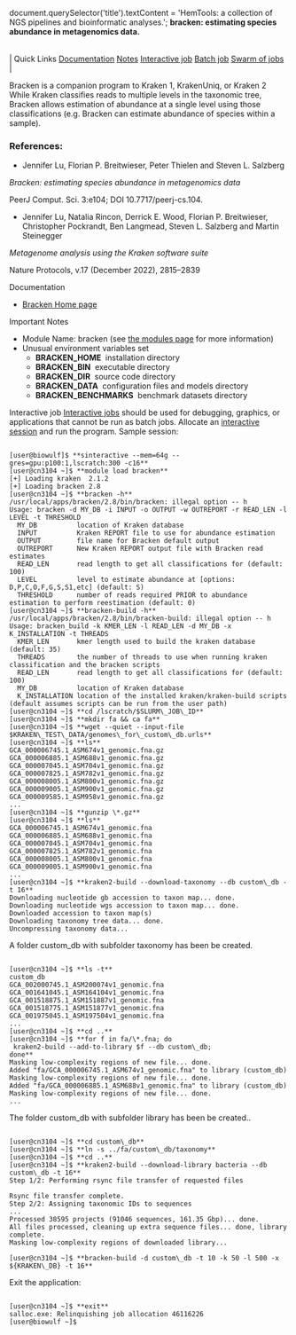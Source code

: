 

document.querySelector('title').textContent = 'HemTools: a collection of NGS pipelines and bioinformatic analyses.';
**bracken: estimating species abundance in metagenomics data.**


|  |
| --- |
| 
Quick Links
[Documentation](#doc)
[Notes](#notes)
[Interactive job](#int) 
[Batch job](#sbatch) 
[Swarm of jobs](#swarm) 
 |



Bracken is a companion program to Kraken 1, KrakenUniq, or Kraken 2 While Kraken classifies reads to multiple levels in the taxonomic tree, Bracken allows estimation of abundance at a single level using those classifications (e.g. Bracken can estimate abundance of species within a sample).



### References:


* Jennifer Lu, Florian P. Breitwieser, Peter Thielen and Steven L. Salzberg   

*Bracken: estimating species abundance in metagenomics data*   

 PeerJ Comput. Sci. 3:e104; DOI 10.7717/peerj-cs.104.
* Jennifer Lu, Natalia Rincon, Derrick E. Wood, Florian P. Breitwieser,
Christopher Pockrandt, Ben Langmead, Steven L. Salzberg and Martin Steinegger   

*Metagenome analysis using the Kraken software suite*    

Nature Protocols, v.17 (December 2022), 2815–2839


Documentation
* [Bracken Home page](https://ccb.jhu.edu/software/bracken/)


Important Notes
* Module Name: bracken (see [the modules page](https://hpc.nih.gov/apps/modules.html) for more information)
* Unusual environment variables set
	+ **BRACKEN\_HOME**  installation directory
	+ **BRACKEN\_BIN**  executable directory
	+ **BRACKEN\_DIR**  source code directory
	+ **BRACKEN\_DATA**  configuration files and models directory
	+ **BRACKEN\_BENCHMARKS**  benchmark datasets directory



Interactive job
[Interactive jobs](/docs/userguide.html#int) should be used for debugging, graphics, or applications that cannot be run as batch jobs.
Allocate an [interactive session](/docs/userguide.html#int) and run the program. Sample session:



```

[user@biowulf]$ **sinteractive --mem=64g --gres=gpu:p100:1,lscratch:300 -c16**
[user@cn3104 ~]$ **module load bracken**
[+] Loading kraken  2.1.2                          
[+] Loading bracken 2.8
[user@cn3104 ~]$ **bracken -h**
/usr/local/apps/bracken/2.8/bin/bracken: illegal option -- h
Usage: bracken -d MY_DB -i INPUT -o OUTPUT -w OUTREPORT -r READ_LEN -l LEVEL -t THRESHOLD
  MY_DB          location of Kraken database
  INPUT          Kraken REPORT file to use for abundance estimation
  OUTPUT         file name for Bracken default output
  OUTREPORT      New Kraken REPORT output file with Bracken read estimates
  READ_LEN       read length to get all classifications for (default: 100)
  LEVEL          level to estimate abundance at [options: D,P,C,O,F,G,S,S1,etc] (default: S)
  THRESHOLD      number of reads required PRIOR to abundance estimation to perform reestimation (default: 0)
[user@cn3104 ~]$ **bracken-build -h**
/usr/local/apps/bracken/2.8/bin/bracken-build: illegal option -- h
Usage: bracken_build -k KMER_LEN -l READ_LEN -d MY_DB -x K_INSTALLATION -t THREADS
  KMER_LEN       kmer length used to build the kraken database (default: 35)
  THREADS        the number of threads to use when running kraken classification and the bracken scripts
  READ_LEN       read length to get all classifications for (default: 100)
  MY_DB          location of Kraken database
  K_INSTALLATION location of the installed kraken/kraken-build scripts (default assumes scripts can be run from the user path)
[user@cn3104 ~]$ **cd /lscratch/$SLURM\_JOB\_ID**
[user@cn3104 ~]$ **mkdir fa && ca fa**
[user@cn3104 ~]$ **wget --quiet --input-file $KRAKEN\_TEST\_DATA/genomes\_for\_custom\_db.urls**
[user@cn3104 ~]$ **ls**
GCA_000006745.1_ASM674v1_genomic.fna.gz
GCA_000006885.1_ASM688v1_genomic.fna.gz
GCA_000007045.1_ASM704v1_genomic.fna.gz
GCA_000007825.1_ASM782v1_genomic.fna.gz
GCA_000008005.1_ASM800v1_genomic.fna.gz
GCA_000009005.1_ASM900v1_genomic.fna.gz
GCA_000009585.1_ASM958v1_genomic.fna.gz
...
[user@cn3104 ~]$ **gunzip \*.gz**
[user@cn3104 ~]$ **ls**
GCA_000006745.1_ASM674v1_genomic.fna
GCA_000006885.1_ASM688v1_genomic.fna
GCA_000007045.1_ASM704v1_genomic.fna
GCA_000007825.1_ASM782v1_genomic.fna
GCA_000008005.1_ASM800v1_genomic.fna
GCA_000009005.1_ASM900v1_genomic.fna
...
[user@cn3104 ~]$ **kraken2-build --download-taxonomy --db custom\_db -t 16**
Downloading nucleotide gb accession to taxon map... done.
Downloading nucleotide wgs accession to taxon map... done.
Downloaded accession to taxon map(s)
Downloading taxonomy tree data... done.
Uncompressing taxonomy data...

```

A folder custom\_db with subfolder taxonomy has been be created.

```

[user@cn3104 ~]$ **ls -t**
custom_db
GCA_002000745.1_ASM200074v1_genomic.fna
GCA_001641045.1_ASM164104v1_genomic.fna
GCA_001518875.1_ASM151887v1_genomic.fna
GCA_001518775.1_ASM151877v1_genomic.fna
GCA_001975045.1_ASM197504v1_genomic.fna
...
[user@cn3104 ~]$ **cd ..**
[user@cn3104 ~]$ **for f in fa/\*.fna; do
 kraken2-build --add-to-library $f --db custom\_db;
done**
Masking low-complexity regions of new file... done.
Added "fa/GCA_000006745.1_ASM674v1_genomic.fna" to library (custom_db)
Masking low-complexity regions of new file... done.
Added "fa/GCA_000006885.1_ASM688v1_genomic.fna" to library (custom_db)
Masking low-complexity regions of new file... done.
...

```

The folder custom\_db with subfolder library has been be created..   


```

[user@cn3104 ~]$ **cd custom\_db**
[user@cn3104 ~]$ **ln -s ../fa/custom\_db/taxonomy**
[user@cn3104 ~]$ **cd ..**
[user@cn3104 ~]$ **kraken2-build --download-library bacteria --db custom\_db -t 16**
Step 1/2: Performing rsync file transfer of requested files

Rsync file transfer complete.
Step 2/2: Assigning taxonomic IDs to sequences
...
Processed 38595 projects (91046 sequences, 161.35 Gbp)... done.
All files processed, cleaning up extra sequence files... done, library complete.
Masking low-complexity regions of downloaded library...

[user@cn3104 ~]$ **bracken-build -d custom\_db -t 10 -k 50 -l 500 -x ${KRAKEN\_DB} -t 16**

```

Exit the application:   


```

[user@cn3104 ~]$ **exit**
salloc.exe: Relinquishing job allocation 46116226
[user@biowulf ~]$

```





